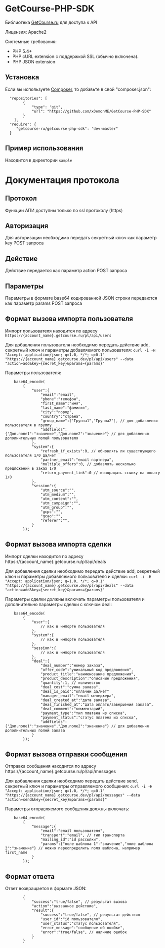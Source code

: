 # GetCourse-PHP-SDK
Библиотека [GetCourse.ru](http://getcourse.ru) для доступа к API

Лицензия: Apache2

Системные требования:

  * PHP 5.4+
  * PHP cURL extension с поддержкой SSL (обычно включена).
  * PHP JSON extension

## Установка

Если вы используете [Composer](http://getcomposer.org/), то добавьте в свой "composer.json":

```
  "repositories": [
        {
            "type": "git",
            "url": "https://github.com/xDemonME/GetCourse-PHP-SDK"
        }
    ],
  "require": {
     "getcourse-ru/getcourse-php-sdk": "dev-master"
  }
```

## Пример использования
Находится в директории ```sample```

# Документация протокола

## Протокол
Функции АПИ доступны только по ssl протоколу (https)

## Авторизация
Для авторизации необходимо передать секретный ключ как параметр key POST запроса

## Действие
Действие передается как параметр action POST запроса

## Параметры
Параметры в формате base64 кодированной JSON строки передаются как параметр params POST запроса

## Формат вызова импорта пользователя
Импорт пользователя находится по адресу ```https://{account_name}.getcourse.ru/pl/api/users```

Для добавления пользователя необходимо передать действие add, секретный ключ и параметры добавляемого пользователя:
```curl -i -H "Accept: application/json; q=1.0, */*; q=0.1" "https://{account_name}.getcourse.dev/pl/api/users" --data "action=add&key={secret_key}&params={params}"```

Параметры пользователя:

		base64_encode(
			{
				"user":{
					"email":"email",
					"phone":"телефон",
					"first_name":"имя",
					"last_name":"фамилия",
					"city":"город",
					"country":"страна",
					"group_name":["Группа1","Группа2"], // для добавления пользователя в группу
					"addfields":{"Доп.поле1":"значение","Доп.поле2":"значение"} // для добавления дополнительных полей пользователя
				},
				"system":{
					"refresh_if_exists":0, // обновлять ли существующего пользователя 1/0 да/нет
					"partner_email":"email партнера",
					"multiple_offers":0, // добавлять несколько предложений в заказ 1/0
					"return_payment_link":0 // возвращать ссылку на оплату 1/0
				},
				"session":{
					"utm_source":"",
					"utm_medium":"",
					"utm_content":"",
					"utm_campaign":"",
					"utm_group":"",
					"gcpc":"",
					"gcao":"",
					"referer":"",
				}
			});
			

## Формат вызова импорта сделки
Импорт сделки находится по адресу https://{account_name}.getcourse.ru/pl/api/deals

Для добавления сделки необходимо передать действие add, секретный ключ и параметры добавляемого пользователя и сделки:
```curl -i -H "Accept: application/json; q=1.0, */*; q=0.1" "https://{account_name}.getcourse.dev/pl/api/deals" --data "action=add&key={secret_key}&params={params}"```

Параметры сделки должны включать параметры пользователя и дополнительно параметры сделки с ключом deal:

		base64_encode(
			{
				"user":{
					// как в импорте пользователя
				},
				"system":{
					// как в импорте пользователя
				},
				"session":{
					// как в импорте пользователя
				},
				"deal":{
					"deal_number":"номер заказа",
					"offer_code":"уникальный код предложения",
					"product_title":"наименование предложения",
					"product_description":"описание предложения",
					"quantity":1, // количество
					"deal_cost":"сумма заказа",
					"deal_is_paid":"оплачен да/нет"
					"manager_email":"email менеджера",
					"deal_created_at":"дата заказа",
					"deal_finished_at":"дата оплаты/завершения заказа",
					"deal_comment":"комментарий",
					"payment_type":"тип платежа из списка",
					"payment_status":"статус платежа из списка",
					"addfields":{"Доп.поле1":"значение","Доп.поле2":"значение"} // для добавления дополнительных полей заказа
				}
			});
			
## Формат вызова отправки сообщения
Отправка сообщения находится по адресу https://{account_name}.getcourse.ru/pl/api/messages

Для добавления сделки необходимо передать действие send, секретный ключ и параметры отправляемого сообщения:
```curl -i -H "Accept: application/json; q=1.0, */*; q=0.1" "https://{account_name}.getcourse.dev/pl/api/messages" --data "action=send&key={secret_key}&params={params}"```

Параметры отправляемого сообщения должны включать:

		base64_encode(
			{
				"message":{
					"email":"email пользователя",
					"transport":"email", // тип транспорта
					"mailing_id":"id рассылки",
					"params":{"поле шаблона 1":"значение","поле шаблона 2":"значение"} // можно переопределить поля шаблона, например first_name
				}
			});
		
## Формат ответа
Ответ возвращается в формате JSON:

			{
				"success":"true/false", // результат вызова
				"action":"вызванное действие",
				"result":{
					"success":"true/false", // результат действия
					"user_id":"id пользователя",
					"user_status":"статус пользователя",
					"error_message":"сообщение об ошибке",
					"error":"true/false", // наличие ошибок
				}
			}
			


